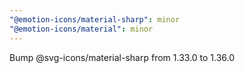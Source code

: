 ```yaml
---
"@emotion-icons/material-sharp": minor
"@emotion-icons/material": minor
---
```


Bump @svg-icons/material-sharp from 1.33.0 to 1.36.0
